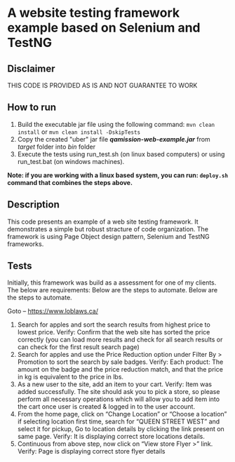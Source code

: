 # A website testing framework example based on Selenium and TestNG

## Disclaimer
THIS CODE IS PROVIDED AS IS AND NOT GUARANTEE TO WORK  

## How to run
1. Build the executable jar file using the following command:
        `mvn clean install` or `mvn clean install -DskipTests`
2. Copy the created "uber" jar file **_qamission-web-example.jar_** from _target_ folder into _bin_ folder
3. Execute the tests using run_test.sh (on linux based computers) or using run_test.bat (on windows machines).

**Note: if you are working with a linux based system, you can run: `deploy.sh` command that combines the steps above.**

## Description
This code presents an example of a web site testing framework.
It demonstrates a simple but robust stracture of code organization. 
The framework is using Page Object design pattern, Selenium and TestNG frameworks.

## Tests
Initially, this framework was build as a assessment for one of my clients.
The below are requirements:
Below are the steps to automate.
Below are the steps to automate.

Goto – https://www.loblaws.ca/

1. Search for apples and sort the search results from highest price to lowest price.
   Verify: Confirm that the web site has sorted the price correctly (you can load more results and
   check for all search results or can check for the first result search page)
2. Search for apples and use the Price Reduction option under Filter By &gt; Promotion to sort the
   search by sale badges. Verify: Each product: The amount on the badge and the price reduction match, and that the price in kg is equivalent to the price in lbs.
3. As a new user to the site, add an item to your cart.
   Verify: Item was added successfully. The site should ask you to pick a store, so please perform
   all necessary operations which will allow you to add item into the cart once user is created &amp;
   logged in to the user account.
4. From the home page, click on “Change Location” or “Choose a location” if selecting location first  time, search for “QUEEN STREET WEST” and select it for pickup, Go to location details by clicking the link present on same page.
   Verify: It is displaying correct store locations details. 
5. Continuous from above step, now click on “View store Flyer &gt;” link. Verify: Page is displaying correct store flyer details


